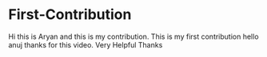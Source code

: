 # First-Contribution
Hi this is Aryan and this is my contribution.
This is my first contribution
hello anuj thanks for this video. Very Helpful
Thanks
